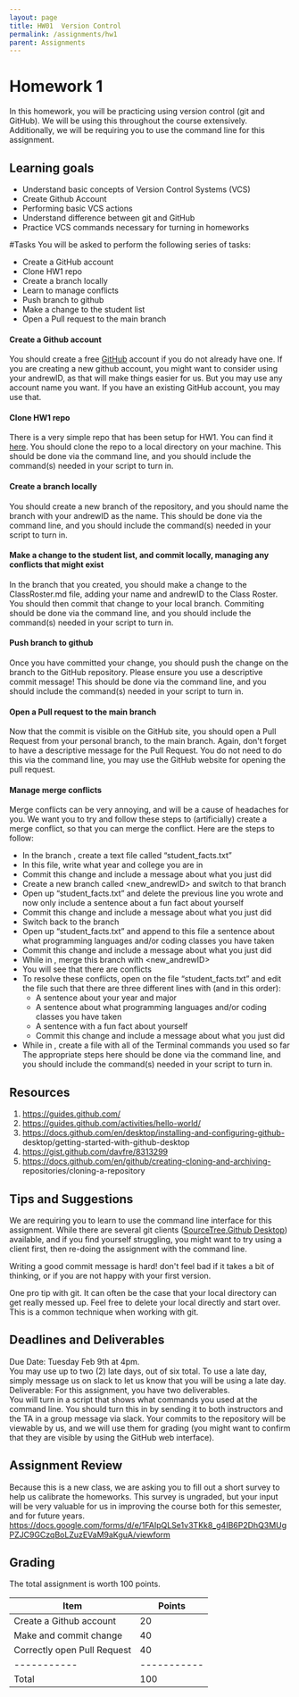 ```yaml
---
layout: page
title: HW01  Version Control
permalink: /assignments/hw1
parent: Assignments
---
```


# Homework 1
In this homework, you will be practicing using version control (git and GitHub). We will be using this throughout the course extensively.  Additionally, we will be requiring you to use the command line for this assignment. 


## Learning goals
- Understand basic concepts of Version Control Systems (VCS)
- Create Github Account
- Performing basic VCS actions
- Understand difference between git and GitHub
- Practice VCS commands necessary for turning in homeworks

#Tasks
You will be asked to perform the following series of tasks:
- Create a GitHub account
- Clone HW1 repo
- Create a branch locally
- Learn to manage conflicts
- Push branch to github
- Make a change to the student list
- Open a Pull request to the main branch


#### Create a Github account
You should create a free [GitHub](https://www.github.com) account if you do not already have one.  If you are creating a new github account, you might want to consider using your andrewID, as that will make things easier for us.  But you may use any account name you want.
If you have an existing GitHub account, you may use that.

#### Clone HW1 repo
There is a very simple repo that has been setup for HW1. You can find it [here](https://github.com/cmu-crafting-software/Homework01).  You should clone the repo to a local directory on your machine.   This should be done via the command line, and you should include the command(s) needed in your script to turn in.

#### Create a branch locally
You should create a new branch of the repository, and you should name the branch with your andrewID as the name.  This should be done via the command line, and you should include the command(s) needed in your script to turn in.


#### Make a change to the student list, and commit locally, managing any conflicts that might exist
In the branch that you created, you should make a change to the ClassRoster.md file, adding your name and andrewID to the Class Roster.  You should then commit that change to your local branch.  Commiting should be done via the command line, and you should include the command(s) needed in your script to turn in.


#### Push branch to github
Once you have committed your change, you should push the change on the branch to the GitHub repository.  Please ensure you use a descriptive commit message! This should be done via the command line, and you should include the command(s) needed in your script to turn in.


#### Open a Pull request to the main branch
Now that the commit is visible on the GitHub site, you should open a Pull Request from your personal branch, to the main branch.  Again, don't forget to have a descriptive message for the Pull Request.  You do not need to do this via the command line, you may use the GitHub website for opening the pull request.

#### Manage merge conflicts 
Merge conflicts can be very annoying, and will be a cause of headaches for you.  We want you to try and follow these steps to (artificially) create a merge conflict, so that you can merge the conflict. Here are the steps to follow:
- In the branch <andrewID>, create a text file called “student_facts.txt”
- In this file, write what year and college you are in
- Commit this change and include a message about what you just did
- Create a new branch called <new_andrewID> and switch to that branch
- Open up “student_facts.txt” and delete the previous line you wrote and now only include a sentence about a fun fact about yourself
- Commit this change and include a message about what you just did
- Switch back to the branch <andrewID>
- Open up “student_facts.txt” and append to this file a sentence about what programming languages and/or coding classes you have taken
- Commit this change and include a message about what you just did
- While in <andrewID>, merge this branch with <new_andrewID>
- You will see that there are conflicts
- To resolve these conflicts, open on the file “student_facts.txt” and edit the file such that there are three different lines with (and in this order):
  - A sentence about your year and major
  - A sentence about what programming languages and/or coding classes you have taken
  - A sentence with a fun fact about yourself
  - Commit this change and include a message about what you just did
- While in <andrewID>, create a file with all of the Terminal commands you used so far
The appropriate steps here should be done via the command line, and you should include the command(s) needed in your script to turn in.



## Resources
1. https://guides.github.com/
2. https://guides.github.com/activities/hello-world/
3. https://docs.github.com/en/desktop/installing-and-configuring-github-
desktop/getting-started-with-github-desktop
4. https://gist.github.com/davfre/8313299
5. https://docs.github.com/en/github/creating-cloning-and-archiving-
repositories/cloning-a-repository


## Tips and Suggestions
We are requiring you to learn to use the command line interface for this assignment.  While there are several git clients ([SourceTree](https://www.sourcetreeapp.com/),[Github Desktop](https://desktop.github.com/)) available, and if you find yourself struggling, you might want to try using a client first, then re-doing the assignment with the command line. 

Writing a good commit message is hard! don't feel bad if it takes a bit of thinking, or if you are not happy with your first version.

One pro tip with git.  It can often be the case that your local directory can get really messed up. Feel free to delete your local directly and start over.  This is a common technique when working with git.

## Deadlines and Deliverables
Due Date: Tuesday Feb 9th at 4pm.  
You may use up to two (2) late days, out of six total.  To use a late day, simply message us on slack to let us know that you will be using a late day.
Deliverable: For this assignment, you have two deliverables.  
You will turn in a script that shows what commands you used at the command line. You should turn this in by sending it to both instructors and the TA in a group message via slack. 
Your commits to the repository will be viewable by us, and we will use them for grading (you might want to confirm that they are visible by using the GitHub web interface).



## Assignment Review
Because this is a new class, we are asking you to fill out a short survey to help us calibrate the homeworks.  This survey is ungraded, but your input will be very valuable for us in improving the course both for this semester, and for future years. 
https://docs.google.com/forms/d/e/1FAIpQLSe1v3TKk8_g4IB6P2DhQ3MUgPZJC9GCzqBoLZuzEVaM9aKguA/viewform


## Grading
The total assignment is worth 100 points.

| Item        | Points      |
| ----------- | ----------- |
| Create a Github account | 20       |
| Make and commit change  | 40        |
| Correctly open Pull Request | 40        |
| ----------- | ----------- |
| Total       | 100         |


